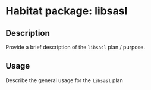 # Habitat package: libsasl

## Description

Provide a brief description of the `libsasl` plan / purpose.

## Usage

Describe the general usage for the `libsasl` plan
